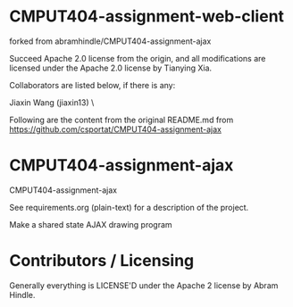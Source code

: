 # CMPUT404-assignment-web-client 

forked from abramhindle/CMPUT404-assignment-ajax 

Succeed Apache 2.0 license from the origin, and all modifications are licensed under the Apache 2.0 license by Tianying Xia. 

Collaborators are listed below, if there is any: 

Jiaxin Wang (jiaxin13) \

Following are the content from the original README.md from https://github.com/csportat/CMPUT404-assignment-ajax 

CMPUT404-assignment-ajax
========================

CMPUT404-assignment-ajax

See requirements.org (plain-text) for a description of the project.

Make a shared state AJAX drawing program

Contributors / Licensing
========================

Generally everything is LICENSE'D under the Apache 2 license by Abram Hindle.

